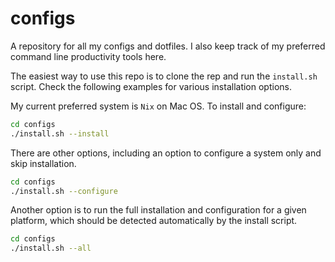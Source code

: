 configs
=======

A repository for all my configs and dotfiles.  I also keep track of my preferred
command line productivity tools here.

The easiest way to use this repo is to clone the rep and run the `install.sh`
script. Check the following examples for various installation options.

My current preferred system is `Nix` on Mac OS. To install and configure:

```bash
cd configs
./install.sh --install
```

There are other options, including an option to configure a system only and skip
installation.

```bash
cd configs
./install.sh --configure
```

Another option is to run the full installation and configuration for a given
platform, which should be detected automatically by the install script.

```bash
cd configs
./install.sh --all
```
